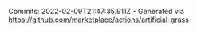 Commits: 2022-02-09T21:47:35.911Z - Generated via https://github.com/marketplace/actions/artificial-grass
<br>
